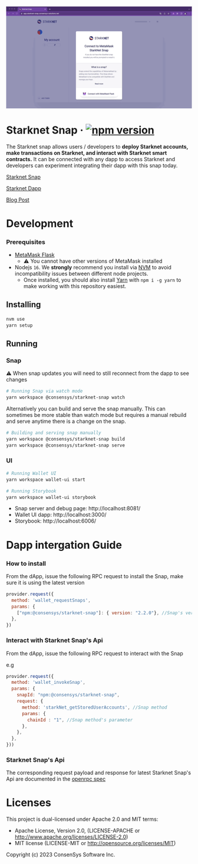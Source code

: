 <p align="center">
    <img src=".github/starknet-snap-install.gif">
    <br>
</p>

# Starknet Snap &middot; [![npm version](https://img.shields.io/npm/v/@consensys/starknet-snap.svg?style=flat)](https://www.npmjs.com/package/@consensys/starknet-snap)

The Starknet snap allows users / developers to **deploy Starknet accounts, make transactions on Starknet, and interact with Starknet smart contracts.** It can be connected with any dapp to access Starknet and developers can experiment integrating their dapp with this snap today. 

[Starknet Snap](https://snaps.metamask.io/snap/npm/consensys/starknet-snap)

[Starknet Dapp](https://snaps.consensys.io/starknet)

[Blog Post](https://consensys.io/blog/metamask-integrates-starkware-into-first-of-its-kind-zk-rollup-snap/)

# Development
### Prerequisites

- [MetaMask Flask](https://metamask.io/flask/)
  - ⚠️ You cannot have other versions of MetaMask installed
- Nodejs `16`. We **strongly** recommend you install via [NVM](https://github.com/creationix/nvm) to avoid incompatibility issues between different node projects.
    - Once installed, you should also install [Yarn](http://yarnpkg.com/) with `npm i -g yarn` to make working with this repository easiest.

## Installing

```bash
nvm use
yarn setup
```

## Running

### Snap

⚠️ When snap updates you will need to still reconnect from the dapp to see changes

```bash
# Running Snap via watch mode
yarn workspace @consensys/starknet-snap watch
```

Alternatively you can build and serve the snap manually. This can sometimes be more stable than watch mode but requires
a manual rebuild and serve anytime there is a change on the snap.

```bash
# Building and serving snap manually
yarn workspace @consensys/starknet-snap build
yarn workspace @consensys/starknet-snap serve
```

### UI
```bash
# Running Wallet UI
yarn workspace wallet-ui start
```
```bash
# Running Storybook
yarn workspace wallet-ui storybook
```

- Snap server and debug page: http://localhost:8081/
- Wallet UI dapp: http://localhost:3000/
- Storybook: http://localhost:6006/

# Dapp intergation Guide

### How to install
From the dApp, issue the following RPC request to install the Snap, make sure it is using the latest version
```javascript
provider.request({
  method: 'wallet_requestSnaps',
  params: {
    ["npm:@consensys/starknet-snap"]: { version: "2.2.0"}, //Snap's version
  },
})
```

### Interact with Starknet Snap's Api
From the dApp, issue the following RPC request to interact with the Snap

e.g
```javascript
provider.request({
  method: 'wallet_invokeSnap',
  params: {
    snapId: "npm:@consensys/starknet-snap",
    request: {
      method: 'starkNet_getStoredUserAccounts', //Snap method
      params: {
        chainId : "1", //Snap method's parameter
      },
    },
  },
}))
```
### Starknet Snap's Api
The corresponding request payload and response for latest Starknet Snap's Api are documented in the [openrpc spec](https://github.com/Consensys/starknet-snap/blob/starknet-snap-v2.2.0/packages/starknet-snap/openrpc/starknet_snap_api_openrpc.json)

# Licenses

This project is dual-licensed under Apache 2.0 and MIT terms:

- Apache License, Version 2.0, (LICENSE-APACHE or http://www.apache.org/licenses/LICENSE-2.0)
- MIT license (LICENSE-MIT or http://opensource.org/licenses/MIT)

Copyright (c) 2023 ConsenSys Software Inc.
